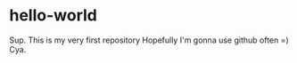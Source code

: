 hello-world
===========

Sup.
This is my very first repository
Hopefully I'm gonna use github often =)
Cya.
